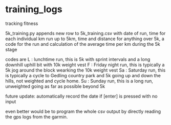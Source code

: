 # training_logs
 tracking fitness

5k_training.py
appends new row to 5k_training.csv with date of run, time for each individual km run up to 5km, time and distance for anything over 5k, a code for the run and calculation of the average time per km during the 5k stage

codes are
L : lunchtime run, this is 5k with sprint intervals and a long downhill uphill bit with 10k weight vest
F : Friday night run, this is typically a 5k jog around the block wearking the 10k weight vest
Sa : Saturday run, this is typically a cycle to Gedling country park and 5k going up and down the hills, not weighted and cycle home.
Su : Sunday run, this is a long run, unweighted going as far as possible beyond 5k

future update:
automatically record the date if [enter] is pressed with no input

even better would be to program the whole csv output by directly reading the gps logs from the garmin.
